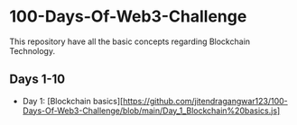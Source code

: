 # 100-Days-Of-Web3-Challenge
This repository have all the basic concepts regarding Blockchain Technology.

## Days 1-10

- Day 1: [Blockchain basics][https://github.com/jitendragangwar123/100-Days-Of-Web3-Challenge/blob/main/Day_1_Blockchain%20basics.js]

